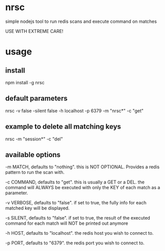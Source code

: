 # nrsc
simple nodejs tool to run redis scans and execute command on matches

USE WITH EXTREME CARE!

# usage

## install

npm install -g nrsc

## default parameters

nrsc -v false -silent false -h localhost -p 6379 -m "nrsc*" -c "get"

## example to delete all matching keys

nrsc -m "session*" -c "del"

## available options

-m MATCH, defaults to "nothing". this is NOT OPTIONAL. Provides a redis pattern to run the scan with.

-c COMMAND, defaults to "get". this is usually a GET or a DEL. the command will ALWAYS be executed with only the KEY of each match as a parameter.

-v  VERBOSE, defaults to "false". if set to true, the fully info for each matched key will be displayed.

-s SILENT, defaults to "false". if set to true, the result of the executed command for each match will NOT be printed out anymore

-h HOST, defaults to "localhost". the redis host you wish to connect to.

-p PORT, defaults to "6379". the redis port you wish to connect to.


